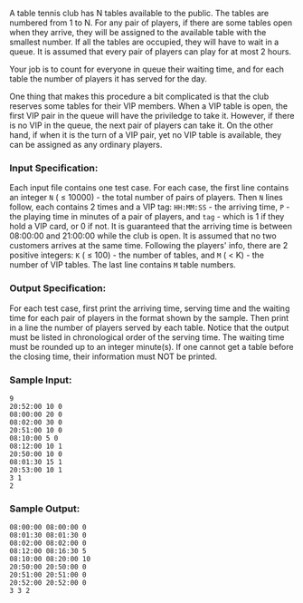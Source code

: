 <!-- Title
Table Tennis (30)
-->
A table tennis club has N tables available to the public. The tables are
numbered from 1 to N. For any pair of players, if there are some tables open
when they arrive, they will be assigned to the available table with the
smallest number. If all the tables are occupied, they will have to wait in a
queue. It is assumed that every pair of players can play for at most 2 hours.

Your job is to count for everyone in queue their waiting time, and for each
table the number of players it has served for the day.

One thing that makes this procedure a bit complicated is that the club
reserves some tables for their VIP members. When a VIP table is open, the
first VIP pair in the queue will have the priviledge to take it. However, if
there is no VIP in the queue, the next pair of players can take it. On the
other hand, if when it is the turn of a VIP pair, yet no VIP table is
available, they can be assigned as any ordinary players.

### Input Specification:

Each input file contains one test case. For each case, the first line contains
an integer `N` ( $\le$ 10000) - the total number of pairs of players. Then `N`
lines follow, each contains 2 times and a VIP tag: `HH:MM:SS` \- the arriving
time, `P` \- the playing time in minutes of a pair of players, and `tag` \-
which is 1 if they hold a VIP card, or 0 if not. It is guaranteed that the
arriving time is between 08:00:00 and 21:00:00 while the club is open. It is
assumed that no two customers arrives at the same time. Following the players'
info, there are 2 positive integers: `K` ( $\le$ 100) - the number of tables,
and `M` ( $<$ K) - the number of VIP tables. The last line contains `M` table
numbers.

### Output Specification:

For each test case, first print the arriving time, serving time and the
waiting time for each pair of players in the format shown by the sample. Then
print in a line the number of players served by each table. Notice that the
output must be listed in chronological order of the serving time. The waiting
time must be rounded up to an integer minute(s). If one cannot get a table
before the closing time, their information must NOT be printed.

### Sample Input:

    
    
    9
    20:52:00 10 0
    08:00:00 20 0
    08:02:00 30 0
    20:51:00 10 0
    08:10:00 5 0
    08:12:00 10 1
    20:50:00 10 0
    08:01:30 15 1
    20:53:00 10 1
    3 1
    2
    

### Sample Output:

    
    
    08:00:00 08:00:00 0
    08:01:30 08:01:30 0
    08:02:00 08:02:00 0
    08:12:00 08:16:30 5
    08:10:00 08:20:00 10
    20:50:00 20:50:00 0
    20:51:00 20:51:00 0
    20:52:00 20:52:00 0
    3 3 2
    

